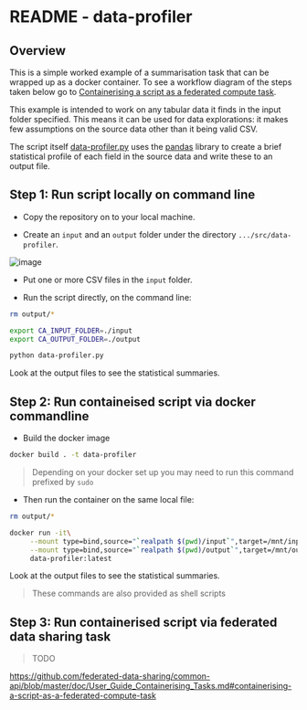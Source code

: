 # README - data-profiler

## Overview

This is a simple worked example of a summarisation task that can be wrapped up as a docker container. To see a workflow diagram of the steps taken below go to [Containerising a script as a federated compute task](https://github.com/federated-data-sharing/common-api/blob/master/doc/User_Guide_Containerising_Tasks.md#containerising-a-script-as-a-federated-compute-task).

This example is intended to work on any tabular data it finds in the input folder specified. This means it can be used for data explorations: it makes few assumptions on the source data other than it being valid CSV. 

The script itself [data-profiler.py](./data-profiler.py) uses the [pandas](https://pandas.pydata.org/) library to create a brief statistical profile of each field in the source data and write these to an output file.

## Step 1: Run script locally on command line

- Copy the repository on to your local machine. 

- Create an `input` and an `output` folder under the directory ```.../src/data-profiler```. 

![image](https://user-images.githubusercontent.com/91956839/140361598-e4eb71b2-f058-457c-9066-93022acb5e48.png)

- Put one or more CSV files in the `input` folder.

- Run the script directly, on the command line:
```sh
rm output/*

export CA_INPUT_FOLDER=./input
export CA_OUTPUT_FOLDER=./output

python data-profiler.py
```
Look at the output files to see the statistical summaries.

## Step 2: Run containeised script via docker commandline 

- Build the docker image

```sh
docker build . -t data-profiler
```

> Depending on your docker set up you may need to run this command prefixed by `sudo`

- Then run the container on the same local file:
```sh
rm output/*

docker run -it\
     --mount type=bind,source="`realpath $(pwd)/input`",target=/mnt/input\
     --mount type=bind,source="`realpath $(pwd)/output`",target=/mnt/output\
     data-profiler:latest
```
Look at the output files to see the statistical summaries.

> These commands are also provided as shell scripts

## Step 3: Run containerised script via federated data sharing task

> TODO

https://github.com/federated-data-sharing/common-api/blob/master/doc/User_Guide_Containerising_Tasks.md#containerising-a-script-as-a-federated-compute-task

